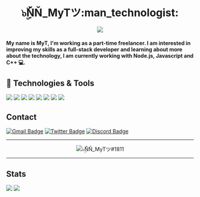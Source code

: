 <div align="center">
  <h1>๖ۣۜŇŇ_MyTツ:man_technologist:</h1>
<img src="https://komarev.com/ghpvc/?username=manhbi18112005">
</div>

<h4>My name is MyT, I'm working as a part-time freelancer. I am interested in improving my skills as a full-stack developer and learning about more about the technology, I am currently working with Node.js, Javascript and C++ 💻.<h4> 
  
## 🔧 **Technologies & Tools**

![](https://img.shields.io/badge/OS-Linux-informational?style=flat&logo=linux&logoColor=white&color=2bbc8a) 
![](https://img.shields.io/badge/OS-Windows-informational?style=flat&logo=windows&logoColor=white&color=2bbc8a)
![](https://img.shields.io/badge/Code-JavaScript-informational?style=flat&logo=javascript&logoColor=white&color=2bbc8a)
![](https://img.shields.io/badge/Code-Node.js-informational?style=flat&logo=Node.js&logoColor=white&color=2bbc8a)
![](https://img.shields.io/badge/DataBase-MongoDB-informational?style=flat&logo=mongodb&logoColor=white&color=2bbc8a)
![](https://img.shields.io/badge/Tools-VS_Code-informational?style=flat&logo=visual-studio-code&logoColor=white&color=2bbc8a)
![](https://img.shields.io/badge/Tools-GitHub-informational?style=flat&logo=github&logoColor=white&color=2bbc8a)
![](https://img.shields.io/badge/Cloud-Cloudflare-informational?style=flat&logo=cloudflare&logoColor=white&color=2bbc8a)

## **Contact**

[![Gmail Badge](https://img.shields.io/badge/-Gmail-c14438?style=flat-square&logo=Gmail&logoColor=white&link=mailtocontato.andrebc@outlook.com)](mailto:myt@nonamestudio.xyz) [![Twitter Badge](https://img.shields.io/twitter/follow/nn_myt)](https://twitter.com/nn.myt) [![Discord Badge](https://img.shields.io/discord/425670185089892362)](https://myt.nonamestudio.xyz/discord)

---

<div align="center">
<img src="https://discord.c99.nl/widget/theme-4/382856633652477952.png" alt="๖ۣۜŇŇ_MyTツ#1811">
</div>

---
  
## **Stats**  
 
![](https://github-readme-stats.vercel.app/api?username=manhbi18112005&show_icons=true&hide_border=true&theme=tokyonight)
![](https://github-profile-trophy.vercel.app/?username=manhbi18112005&theme=dracula&count_private=true)

